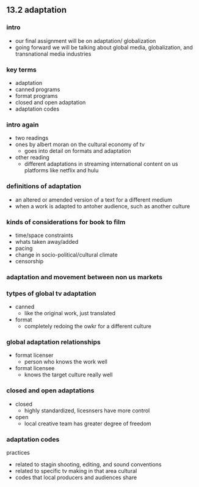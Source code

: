 ## 13.2 adaptation

### intro
- our final assignment will be on adaptation/ globalization
- going forward we will be talking about global media, globalization, and transnational media industries

### key terms
- adaptation
- canned programs
- format programs
- closed and open adaptation
- adaptation codes

### intro again
- two readings
- ones by albert moran on the cultural economy of tv
  - goes into detail on formats and adaptation
- other reading
  - different adaptations in streaming international content on us platforms like netflix and hulu
### definitions of adaptation
- an altered or amended version of a text for a different medium
- when a work is adapted to antoher audience, such as another culture
### kinds of considerations for book to film
- time/space constraints
- whats taken away/added
- pacing
- change in socio-political/cultural climate
- censorship
### adaptation and movement between non us markets

### tytpes of global tv adaptation
- canned
  - like the original work, just translated
- format
  - completely redoing the owkr for a different culture
### global adaptation relationships
- format licenser
  - person who knows the work well
- format licensee
  - knows the target culture really well
### closed and open adaptations
- closed
  - highly standardized, licesnsers have more control
- open
  - local creative team has greater degree of freedom
### adaptation codes
practices
- related to stagin shooting, editing, and sound
conventions
- related to specific tv making in that area
cultural
- codes that local producers and audiences share
